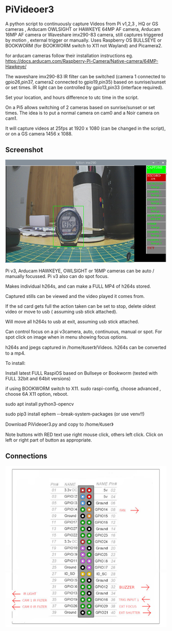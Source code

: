 # PiVideoer3


A python script to continuously capture Videos from Pi v1,2,3 , HQ or GS cameras , Arducam OWLSIGHT or HAWKEYE 64MP AF camera, Arducam 16MP AF camera or Waveshare imx290-83 camera, still captures triggered by motion , external trigger or manually. 
Uses Raspberry OS BULLSEYE or BOOKWORM (for BOOKWORM switch to X11 not Wayland) and Picamera2.

for arducam cameras follow their installation instructions eg. https://docs.arducam.com/Raspberry-Pi-Camera/Native-camera/64MP-Hawkeye/

The waveshare imx290-83 IR filter can be switched (camera 1 connected to gpio26,pin37, camera2 connected to gpio19,pin35) based on sunrise/sunset or set times. IR light can be controlled by gpio13,pin33 (interface required). 

Set your location, and hours difference to utc time in the script.

On a Pi5 allows switching of 2 cameras based on sunrise/sunset or set times. The idea is to put a normal camera on cam0 and a Noir camera on cam1.

It will capture videos at 25fps at 1920 x 1080 (can be changed in the script), or on a GS camera 1456 x 1088.

## Screenshot

![screenshot](screenshot.jpg)

Pi v3, Arducam HAWKEYE, OWLSIGHT or 16MP cameras can be auto / manually focussed. Pi v3 also can do spot focus.

Makes individual h264s, and can make a FULL MP4 of h264s stored.

Captured stills can be viewed and the video played it comes from.

If the sd card gets full the action taken can be set to stop, delete oldest video or move to usb ( assuming usb stick attached).

Will move all h264s to usb at exit, assuming usb stick attached.

Can control focus on a pi v3camera, auto, continuous,  manual or spot. For spot click on image when in menu showing focus options.

h264s and jpegs captured in /home/《user》/Videos.  h264s can be converted to a mp4.

To install:

Install latest FULL RaspiOS based on Bullseye or Bookworm (tested with FULL 32bit and 64bit versions)

if using BOOKWORM switch to X11. sudo raspi-config, choose advanced , choose 6A X11 option, reboot.

sudo apt install python3-opencv

sudo pip3 install ephem --break-system-packages (or use venv!!)

Download PiVideoer3.py and copy to /home/《user》

Note buttons with RED text use right mouse click, others left click. Click on left or right part of button as appropriate.

## Connections

![connections](CONNECTIONS.jpg)

